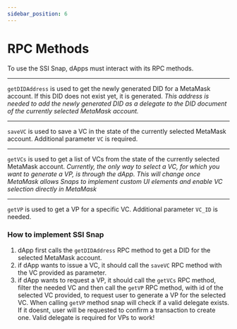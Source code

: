 ```yaml
---
sidebar_position: 6
---
```


# RPC Methods

To use the SSI Snap, dApps must interact with its RPC methods.

---

`getDIDAddress` is used to get the newly generated DID for a MetaMask account. If this DID does not exist yet, it is generated. <i>This address is needed to add the newly generated DID as a delegate to the DID document of the currently selected MetaMask account. </i>

---

`saveVC` is used to save a VC in the state of the currently selected MetaMask account. Additional parameter `VC` is required.

---

`getVCs` is used to get a list of VCs from the state of the currently selected MetaMask account. <i> Currently, the only way to select a VC, for which you want to generate a VP, is through the dApp. This will change once MetaMask allows Snaps to implement custom UI elements and enable VC selection directly in MetaMask </i>

---

`getVP` is used to get a VP for a specific VC. Additional parameter `VC_ID` is needed.

### How to implement SSI Snap

1. dApp first calls the `getDIDAddress` RPC method to get a DID for the selected MetaMask account.
2. if dApp wants to issue a VC, it should call the `saveVC` RPC method with the VC provided as parameter.
3. if dApp wants to request a VP, it should call the `getVCs` RPC method, filter the needed VC and then call the `getVP` RPC method, with id of the selected VC provided, to request user to generate a VP for the selected VC. When calling `getVP` method snap will check if a valid delegate exists. If it doesnt, user will be requested to confirm a transaction to create one. Valid delegate is required for VPs to work!
